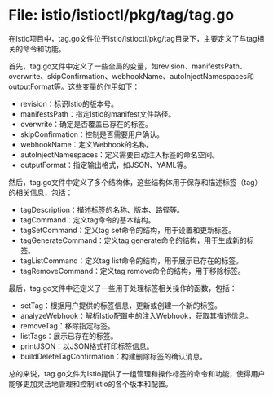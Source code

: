 # File: istio/istioctl/pkg/tag/tag.go

在Istio项目中，tag.go文件位于istio/istioctl/pkg/tag目录下，主要定义了与tag相关的命令和功能。

首先，tag.go文件中定义了一些全局的变量，如revision、manifestsPath、overwrite、skipConfirmation、webhookName、autoInjectNamespaces和outputFormat等。这些变量的作用如下：
- revision：标识Istio的版本号。
- manifestsPath：指定Istio的manifest文件路径。
- overwrite：确定是否覆盖已存在的标签。
- skipConfirmation：控制是否需要用户确认。
- webhookName：定义Webhook的名称。
- autoInjectNamespaces：定义需要自动注入标签的命名空间。
- outputFormat：指定输出格式，如JSON、YAML等。

然后，tag.go文件中定义了多个结构体，这些结构体用于保存和描述标签（tag）的相关信息，包括：
- tagDescription：描述标签的名称、版本、路径等。
- tagCommand：定义tag命令的基本结构。
- tagSetCommand：定义tag set命令的结构，用于设置和更新标签。
- tagGenerateCommand：定义tag generate命令的结构，用于生成新的标签。
- tagListCommand：定义tag list命令的结构，用于展示已存在的标签。
- tagRemoveCommand：定义tag remove命令的结构，用于移除标签。

最后，tag.go文件中还定义了一些用于处理标签相关操作的函数，包括：
- setTag：根据用户提供的标签信息，更新或创建一个新的标签。
- analyzeWebhook：解析Istio配置中的注入Webhook，获取其描述信息。
- removeTag：移除指定标签。
- listTags：展示已存在的标签。
- printJSON：以JSON格式打印标签信息。
- buildDeleteTagConfirmation：构建删除标签的确认消息。

总的来说，tag.go文件为Istio提供了一组管理和操作标签的命令和功能，使得用户能够更加灵活地管理和控制Istio的各个版本和配置。

